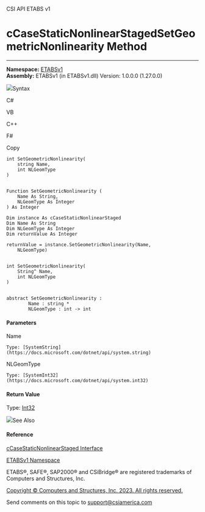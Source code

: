 ﻿

CSI API ETABS v1

# cCaseStaticNonlinearStagedSetGeometricNonlinearity Method  
  
---  
  
**Namespace:** [ETABSv1](2780f1b8-2033-5289-2298-1cdb2a7508d9.htm)  
**Assembly:** ETABSv1 (in ETABSv1.dll) Version: 1.0.0.0 (1.27.0.0)

![](../icons/SectionExpanded.png)Syntax

C#

VB

C++

F#

Copy

    
    
    int SetGeometricNonlinearity(
    	string Name,
    	int NLGeomType
    )
    
    
    Function SetGeometricNonlinearity ( 
    	Name As String,
    	NLGeomType As Integer
    ) As Integer
    
    Dim instance As cCaseStaticNonlinearStaged
    Dim Name As String
    Dim NLGeomType As Integer
    Dim returnValue As Integer
    
    returnValue = instance.SetGeometricNonlinearity(Name, 
    	NLGeomType)
    
    
    int SetGeometricNonlinearity(
    	String^ Name, 
    	int NLGeomType
    )
    
    
    abstract SetGeometricNonlinearity : 
            Name : string * 
            NLGeomType : int -> int 
    

#### Parameters

Name

    Type: [SystemString](https://docs.microsoft.com/dotnet/api/system.string)  

NLGeomType

    Type: [SystemInt32](https://docs.microsoft.com/dotnet/api/system.int32)  

#### Return Value

Type: [Int32](https://docs.microsoft.com/dotnet/api/system.int32)

![](../icons/SectionExpanded.png)See Also

#### Reference

[cCaseStaticNonlinearStaged
Interface](0a685b17-0f95-86e9-5911-13d6f362fdfc.htm)

[ETABSv1 Namespace](2780f1b8-2033-5289-2298-1cdb2a7508d9.htm)

ETABS®, SAFE®, SAP2000® and CSiBridge® are registered trademarks of Computers
and Structures, Inc.  

[Copyright © Computers and Structures, Inc. 2023. All rights
reserved.](http://www.csiamerica.com)

Send comments on this topic to
[support@csiamerica.com](mailto:support%40csiamerica.com?Subject=CSI%20API%20ETABS%20v1)

